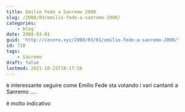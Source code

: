 ```yaml
---
title: Emilio Fede a Sanremo 2008
slug: /2008/03/emilio-fede-a-sanremo-2008/
categories:
    - blog
date: 2008-03-01
guid: 'http://cecere.xyz/2008/03/01/emilio-fede-a-sanremo-2008/'
id: 710
tags:
    - Sanremo
draft: false
lastmod: 2021-10-25T19:17:56
---
```


è interessante seguire come Emilio Fede sta votando i vari cantanti a Sanremo ….
  
è molto indicativo
